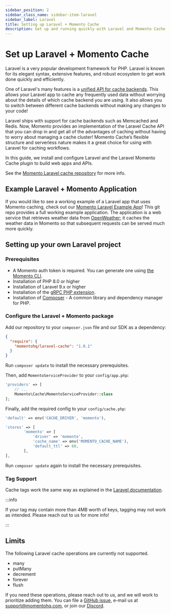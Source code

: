 ```yaml
---
sidebar_position: 2
sidebar_class_name: sidebar-item-laravel
sidebar_label: Laravel
title: Setting up Laravel + Momento Cache
description: Get up and running quickly with Laravel and Momento Cache with this simple-to-follow developer cheat sheet.
---
```


# Set up Laravel + Momento Cache

Laravel is a very popular development framework for PHP. Laravel is known for its elegant syntax, extensive features, and robust ecosystem to get work done quickly and efficiently.

One of Laravel's many features is a [unified API for cache backends](https://laravel.com/docs/10.x/cache). This allows your Laravel app to cache any frequently used data without worrying about the details of which cache backend you are using. It also allows you to switch between different cache backends without making any changes to your code!

Laravel ships with support for cache backends such as Memcached and Redis. Now, Momento provides an implementation of the Laravel Cache API that you can drop in and get all of the advantages of caching without having to worry about managing a cache cluster! Momento Cache’s flexible structure and serverless nature makes it a great choice for using with Laravel for caching workflows.

In this guide, we install and configure Laravel and the Laravel Momento Cache plugin to build web apps and APIs.

See the [Momento Laravel cache repository](https://github.com/momentohq/laravel-cache) for more info.


## Example Laravel + Momento Application

If you would like to see a working example of a Laravel app that uses Momento caching, check out our [Momento Laravel Example App](https://github.com/momentohq/laravel-example)!  This git repo provides a full working example application. The application is a web service that retrieves weather data from [OpenWeather](https://openweathermap.org/); it caches the weather data in Momento so that subsequent requests can be served much more quickly.

## Setting up your own Laravel project

### Prerequisites
* A Momento auth token is required. You can generate one using [the Momento CLI](https://github.com/momentohq/momento-cli).
* Installation of PHP 8.0 or higher
* Installation of Laravel 9.x or higher
* Installation of the [gRPC PHP extension](https://github.com/grpc/grpc/blob/v1.46.3/src/php/README.md).
* Installation of [Composer](https://getcomposer.org/doc/00-intro.md)  - A common library and dependency manager for PHP.


### Configure the Laravel + Momento package

Add our repository to your `composer.json` file and our SDK as a dependency:

```json
{
  "require": {
    "momentohq/laravel-cache": "1.0.1"
  }
}
```

Run `composer update` to install the necessary prerequisites.

Then, add `MomentoServiceProvider` to your `config/app.php`:

```php
'providers' => [
    // ...
    Momento\Cache\MomentoServiceProvider::class
];
```

Finally, add the required config to your `config/cache.php`:

```php
'default' => env('CACHE_DRIVER', 'momento'),

'stores' => [
        'momento' => [
            'driver' => 'momento',
            'cache_name' => env('MOMENTO_CACHE_NAME'),
            'default_ttl' => 60,
        ],
],
```

Run `composer update` again to install the necessary prerequisites.

### Tag Support

Cache tags work the same way as explained in the [Laravel documentation](https://laravel.com/docs/9.x/cache#cache-tags).

:::info

If your tag may contain more than 4MB worth of keys, tagging may not work as intended. Please reach out to us for more info!

:::

## Limits

The following Laravel cache operations are currently not supported.
* many
* putMany
* decrement
* forever
* flush

If you need these operations, please reach out to us, and we will work to prioritize adding them. You can file a [GitHub issue](https://github.com/momentohq/laravel-cache/issues), e-mail us at support@momentohq.com, or join our [Discord](https://discord.com/invite/3HkAKjUZGq).
